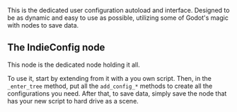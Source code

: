 This is the dedicated user configuration autoload and interface.
Designed to be as dynamic and easy to use as possible, utilizing some of Godot's magic with nodes to save data.

## The IndieConfig node
This node is the dedicated node holding it all.

To use it, start by extending from it with a you own script. Then, in the `_enter_tree` method, put all the `add_config_*` methods to create all the configurations you need.
After that, to save data, simply save the node that has your new script to hard drive as a scene.
